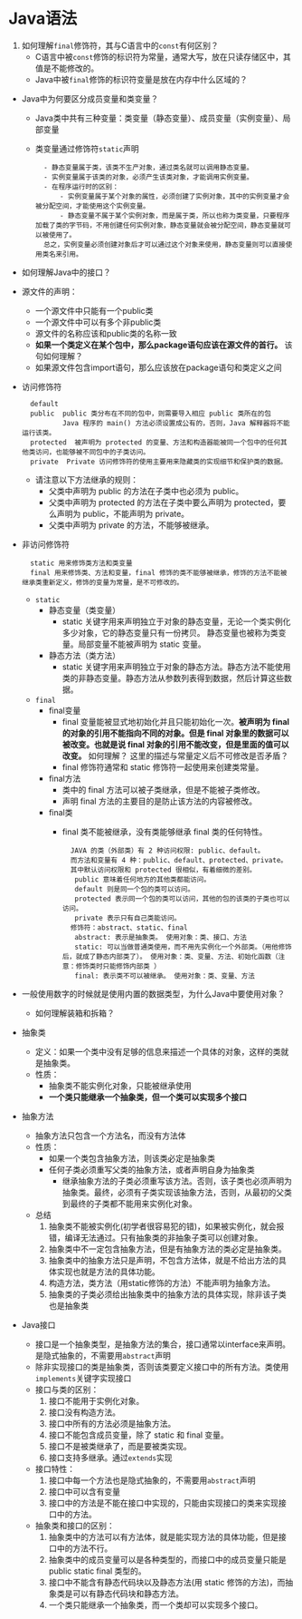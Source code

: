 # Java语法

1. 如何理解`final`修饰符，其与C语言中的`const`有何区别？
    - C语言中被`const`修饰的标识符为常量，通常大写，放在只读存储区中，其值是不能修改的。
    - Java中被`final`修饰的标识符变量是放在内存中什么区域的？  

- Java中为何要区分成员变量和类变量？
    - Java类中共有三种变量：类变量（静态变量）、成员变量（实例变量）、局部变量
    - 类变量通过修饰符`static`声明
    
            - 静态变量属于类，该类不生产对象，通过类名就可以调用静态变量。  
            - 实例变量属于该类的对象，必须产生该类对象，才能调用实例变量。  
            - 在程序运行时的区别：  
                - 实例变量属于某个对象的属性，必须创建了实例对象，其中的实例变量才会被分配空间，才能使用这个实例变量。  
                - 静态变量不属于某个实例对象，而是属于类，所以也称为类变量，只要程序加载了类的字节码，不用创建任何实例对象，静态变量就会被分配空间，静态变量就可以被使用了。  
            总之，实例变量必须创建对象后才可以通过这个对象来使用，静态变量则可以直接使用类名来引用。  

- 如何理解Java中的接口？

- 源文件的声明：
    - 一个源文件中只能有一个public类
    - 一个源文件中可以有多个非public类
    - 源文件的名称应该和public类的名称一致
    - **如果一个类定义在某个包中，那么package语句应该在源文件的首行。**  该句如何理解？
    - 如果源文件包含import语句，那么应该放在package语句和类定义之间

- 访问修饰符

        default
        public  public 类分布在不同的包中，则需要导入相应 public 类所在的包
                Java 程序的 main() 方法必须设置成公有的，否则，Java 解释器将不能运行该类。
        protected  被声明为 protected 的变量、方法和构造器能被同一个包中的任何其他类访问，也能够被不同包中的子类访问。
        private  Private 访问修饰符的使用主要用来隐藏类的实现细节和保护类的数据。
    - 请注意以下方法继承的规则：
        - 父类中声明为 public 的方法在子类中也必须为 public。
        - 父类中声明为 protected 的方法在子类中要么声明为 protected，要么声明为 public，不能声明为 private。
        - 父类中声明为 private 的方法，不能够被继承。

- 非访问修饰符
    
        static 用来修饰类方法和类变量
        final 用来修饰类、方法和变量，final 修饰的类不能够被继承，修饰的方法不能被继承类重新定义，修饰的变量为常量，是不可修改的。
    - `static`
        - 静态变量（类变量）
            - static 关键字用来声明独立于对象的静态变量，无论一个类实例化多少对象，它的静态变量只有一份拷贝。 静态变量也被称为类变量。局部变量不能被声明为 static 变量。
        - 静态方法（类方法）
            - static 关键字用来声明独立于对象的静态方法。静态方法不能使用类的非静态变量。静态方法从参数列表得到数据，然后计算这些数据。
    - `final`
        - final变量
            - final 变量能被显式地初始化并且只能初始化一次。**被声明为 final 的对象的引用不能指向不同的对象。但是 final 对象里的数据可以被改变。也就是说 final 对象的引用不能改变，但是里面的值可以改变。** 如何理解？ 这里的描述与常量定义后不可修改是否矛盾？
            - final 修饰符通常和 static 修饰符一起使用来创建类常量。
        - final方法
            - 类中的 final 方法可以被子类继承，但是不能被子类修改。
            - 声明 final 方法的主要目的是防止该方法的内容被修改。
        - final类
            - final 类不能被继承，没有类能够继承 final 类的任何特性。

                    JAVA 的类（外部类）有 2 种访问权限: public、default。
                    而方法和变量有 4 种：public、default、protected、private。
                    其中默认访问权限和 protected 很相似，有着细微的差别。
                     public 意味着任何地方的其他类都能访问。
                     default 则是同一个包的类可以访问。
                     protected 表示同一个包的类可以访问，其他的包的该类的子类也可以访问。
                     private 表示只有自己类能访问。
                    修饰符：abstract、static、final
                     abstract: 表示是抽象类。 使用对象：类、接口、方法
                     static: 可以当做普通类使用，而不用先实例化一个外部类。（用他修饰后，就成了静态内部类了）。 使用对象：类、变量、方法、初始化函数（注意：修饰类时只能修饰内部类 ）
                     final: 表示类不可以被继承。 使用对象：类、变量、方法

- 一般使用数字的时候就是使用内置的数据类型，为什么Java中要使用对象？
    - 如何理解装箱和拆箱？

- 抽象类
    - 定义：如果一个类中没有足够的信息来描述一个具体的对象，这样的类就是抽象类。
    - 性质：
        - 抽象类不能实例化对象，只能被继承使用
        - **一个类只能继承一个抽象类，但一个类可以实现多个接口**
- 抽象方法
    - 抽象方法只包含一个方法名，而没有方法体
    - 性质：
        - 如果一个类包含抽象方法，则该类必定是抽象类
        - 任何子类必须重写父类的抽象方法，或者声明自身为抽象类
            - 继承抽象方法的子类必须重写该方法。否则，该子类也必须声明为抽象类。最终，必须有子类实现该抽象方法，否则，从最初的父类到最终的子类都不能用来实例化对象。
    - 总结
        1. 抽象类不能被实例化(初学者很容易犯的错)，如果被实例化，就会报错，编译无法通过。只有抽象类的非抽象子类可以创建对象。
        2. 抽象类中不一定包含抽象方法，但是有抽象方法的类必定是抽象类。
        3. 抽象类中的抽象方法只是声明，不包含方法体，就是不给出方法的具体实现也就是方法的具体功能。
        4. 构造方法，类方法（用static修饰的方法）不能声明为抽象方法。
        5. 抽象类的子类必须给出抽象类中的抽象方法的具体实现，除非该子类也是抽象类

- Java接口
    - 接口是一个抽象类型，是抽象方法的集合，接口通常以interface来声明。是隐式抽象的，不需要用`abstract`声明
    - 除非实现接口的类是抽象类，否则该类要定义接口中的所有方法。类使用`implements`关键字实现接口
    - 接口与类的区别：
        1. 接口不能用于实例化对象。
        2. 接口没有构造方法。
        3. 接口中所有的方法必须是抽象方法。
        4. 接口不能包含成员变量，除了 static 和 final 变量。
        5. 接口不是被类继承了，而是要被类实现。
        6. 接口支持多继承。通过`extends`实现
    - 接口特性：
        1. 接口中每一个方法也是隐式抽象的，不需要用`abstract`声明
        2. 接口中可以含有变量
        3. 接口中的方法是不能在接口中实现的，只能由实现接口的类来实现接口中的方法。
    - 抽象类和接口的区别：
        1. 抽象类中的方法可以有方法体，就是能实现方法的具体功能，但是接口中的方法不行。
        2. 抽象类中的成员变量可以是各种类型的，而接口中的成员变量只能是 public static final 类型的。
        3. 接口中不能含有静态代码块以及静态方法(用 static 修饰的方法)，而抽象类是可以有静态代码块和静态方法。
        4. 一个类只能继承一个抽象类，而一个类却可以实现多个接口。
